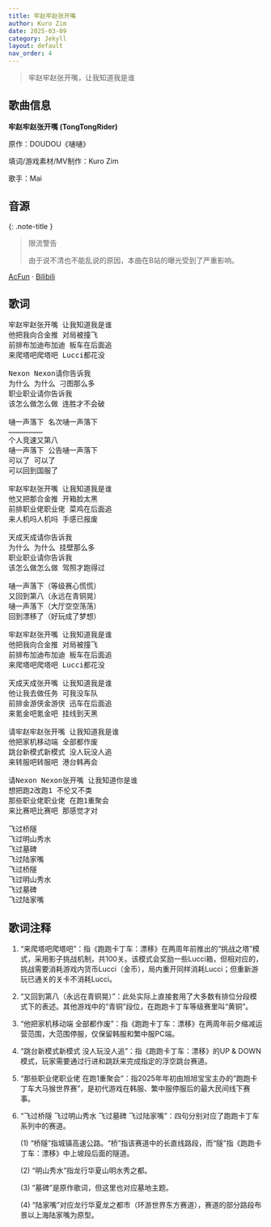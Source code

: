 ```yaml
---
title: 牢赵牢赵张开嘴
author: Kuro Zim
date: 2025-03-09
category: Jekyll
layout: default
nav_order: 4
---
```


> 牢赵牢赵张开嘴，让我知道我是谁

## 歌曲信息

**牢赵牢赵张开嘴 (TongTongRider)**

原作：DOUDOU《嗵嗵》

填词/游戏素材/MV制作：Kuro Zim

歌手：Mai

## 音源

{: .note-title }
> 限流警告
>
> 由于说不清也不能乱说的原因，本曲在B站的曝光受到了严重影响。

[AcFun](https://www.acfun.cn/v/ac46970293) · [Bilibili](https://www.bilibili.com/video/BV1JeRtYdET8)

## 歌词

<pre>
牢赵牢赵张开嘴 让我知道我是谁
他把我向合金推 对局被撞飞
前排布加迪布加迪 板车在后面追
来爬塔吧爬塔吧 Lucci都花没

Nexon Nexon请你告诉我
为什么 为什么 刁图那么多
职业职业请你告诉我
该怎么做怎么做 连胜才不会破

嗵一声落下 名次嗵一声落下
……………………
个人竞速又第八
嗵一声落下 公告嗵一声落下
可以了 可以了
可以回到国服了

牢赵牢赵张开嘴 让我知道我是谁
他又把那合金推 开箱脸太黑
前排职业佬职业佬 菜鸡在后面追
来人机吗人机吗 手感已报废

天成天成请你告诉我
为什么 为什么 挂壁那么多
职业职业请你告诉我
该怎么做怎么做 驾照才跑得过

嗵一声落下（等级赛心慌慌）
又回到第八（永远在青铜晃）
嗵一声落下（大厅空空荡荡）
回到漂移了（好玩成了梦想）

牢赵牢赵张开嘴 让我知道我是谁
他把我向合金推 对局被撞飞
前排布加迪布加迪 板车在后面追
来爬塔吧爬塔吧 Lucci都花没

天成天成张开嘴 让我知道我是谁
他让我去做任务 可我没车队
前排金游侠金游侠 迅车在后面追
来氪金吧氪金吧 挂线到天黑

请牢赵牢赵张开嘴 让我知道我是谁
他把家机移动端 全部都作废
跳台新模式新模式 没人玩没人追
来转服吧转服吧 港台韩再会

请Nexon Nexon张开嘴 让我知道你是谁
想把跑2改跑1 不伦又不类
那些职业佬职业佬 在跑1重聚会
来比赛吧比赛吧 那感觉才对

飞过桥隧
飞过明山秀水
飞过墓碑
飞过陆家嘴
飞过桥隧
飞过明山秀水
飞过墓碑
飞过陆家嘴</pre>

## 歌词注释

1. “来爬塔吧爬塔吧”：指《跑跑卡丁车：漂移》在两周年前推出的“挑战之塔”模式，采用影子挑战机制，共100关。该模式会奖励一些Lucci箱，但相对应的，挑战需要消耗游戏内货币Lucci（金币），局内重开同样消耗Lucci；但重新游玩已通关的关卡不消耗Lucci。

2. “又回到第八（永远在青铜晃）”：此处实际上直接套用了大多数有排位分段模式下的表述。其他游戏中的“青铜”段位，在跑跑卡丁车等级赛里叫“黄铜”。

3. “他把家机移动端 全部都作废”：指《跑跑卡丁车：漂移》在两周年前夕缩减运营范围，大范围停服，仅保留韩服和繁中服PC端。

4. “跳台新模式新模式 没人玩没人追”：指《跑跑卡丁车：漂移》的UP & DOWN模式，玩家需要通过行进和跳跃来完成指定的浮空跳台赛道。

5. “那些职业佬职业佬 在跑1重聚会”：指2025年年初由旭旭宝宝主办的“跑跑卡丁车大马猴世界赛”，是初代游戏在韩服、繁中服停服后的最大民间线下赛事。

6. “飞过桥隧 飞过明山秀水 飞过墓碑 飞过陆家嘴”：四句分别对应了跑跑卡丁车系列中的赛道。

   (1) “桥隧”指城镇高速公路。“桥”指该赛道中的长直线路段，而“隧”指《跑跑卡丁车：漂移》中上坡段后面的隧道。

   (2) “明山秀水”指龙行华夏山明水秀之都。

   (3) “墓碑”是原作歌词，但这里也对应墓地主题。

   (4) “陆家嘴”对应龙行华夏龙之都市（环游世界东方赛道），赛道的部分路段布景以上海陆家嘴为原型。